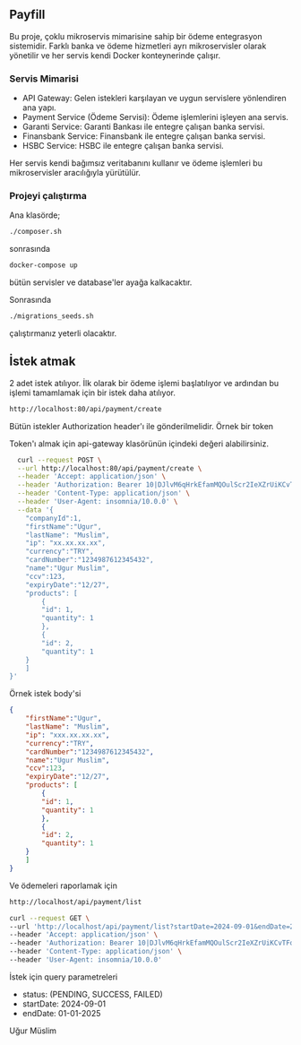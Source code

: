 
## Payfill

Bu proje, çoklu mikroservis mimarisine sahip bir ödeme entegrasyon sistemidir. Farklı banka ve ödeme hizmetleri ayrı mikroservisler olarak yönetilir ve her servis kendi Docker konteynerinde çalışır.

### Servis Mimarisi

- API Gateway: Gelen istekleri karşılayan ve uygun servislere yönlendiren ana yapı.
- Payment Service (Ödeme Servisi): Ödeme işlemlerini işleyen ana servis.
- Garanti Service: Garanti Bankası ile entegre çalışan banka servisi.
- Finansbank Service: Finansbank ile entegre çalışan banka servisi.
- HSBC Service: HSBC ile entegre çalışan banka servisi.

Her servis kendi bağımsız veritabanını kullanır ve ödeme işlemleri bu mikroservisler aracılığıyla yürütülür.

### Projeyi çalıştırma


Ana klasörde;

```bash
./composer.sh
```
sonrasında

```bash
docker-compose up
```

bütün servisler ve database'ler ayağa kalkacaktır. 

Sonrasında

```bash
./migrations_seeds.sh
```

çalıştırmanız yeterli olacaktır.


## İstek atmak

2 adet istek atılıyor. İlk olarak bir ödeme işlemi başlatılıyor ve ardından bu işlemi tamamlamak için bir istek daha atılıyor.

```bash
http://localhost:80/api/payment/create
```


Bütün istekler Authorization header'ı ile gönderilmelidir. Örnek bir token

Token'ı almak için api-gateway klasörünün içindeki değeri alabilirsiniz.


```bash
  curl --request POST \
  --url http://localhost:80/api/payment/create \
  --header 'Accept: application/json' \
  --header 'Authorization: Bearer 10|DJlvM6qHrkEfamMQOulScr2IeXZrUiKCvTFocbYMf2e05d3c' \
  --header 'Content-Type: application/json' \
  --header 'User-Agent: insomnia/10.0.0' \
  --data '{
	"companyId":1,
	"firstName":"Ugur",
	"lastName": "Muslim",
	"ip": "xx.xx.xx.xx",
	"currency":"TRY",
	"cardNumber":"1234987612345432",
	"name":"Ugur Muslim",
	"ccv":123,
	"expiryDate":"12/27",
	"products": [
		{
		"id": 1,
		"quantity": 1
		},
		{
		"id": 2,
		"quantity": 1
	}
	]
}'
```

Örnek istek body'si

```json
{
	"firstName":"Ugur",
	"lastName": "Muslim",
	"ip": "xxx.xx.xx.xx",
	"currency":"TRY",
	"cardNumber":"1234987612345432",
	"name":"Ugur Muslim",
	"ccv":123,
	"expiryDate":"12/27",
	"products": [
		{
		"id": 1,
		"quantity": 1
		},
		{
		"id": 2,
		"quantity": 1
	}
	]
}
```

Ve ödemeleri raporlamak için

```bash
http://localhost/api/payment/list
```
```bash
curl --request GET \
--url 'http://localhost/api/payment/list?startDate=2024-09-01&endDate=2025-09-01' \
--header 'Accept: application/json' \
--header 'Authorization: Bearer 10|DJlvM6qHrkEfamMQOulScr2IeXZrUiKCvTFocbYMf2e05d3c' \
--header 'Content-Type: application/json' \
--header 'User-Agent: insomnia/10.0.0'
```

İstek için query parametreleri

- status: (PENDING, SUCCESS, FAILED)
- startDate: 2024-09-01
- endDate: 01-01-2025

Uğur Müslim

